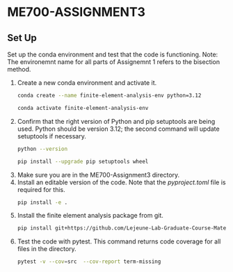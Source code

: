 # ME700-ASSIGNMENT3

## Set Up 

Set up the conda environment and test that the code is functioning. Note: The environemnt name for all parts of Assignemnt 1 refers to the bisection method.  

1. Create a new conda environment and activate it.  
    ```bash 
    conda create --name finite-element-analysis-env python=3.12
    ```
    ```bash
    conda activate finite-element-analysis-env
    ``` 
2. Confirm that the right version of Python and pip setuptools are being used. Python should be version 3.12; the second command will update setuptools if necessary.  
    ```bash
    python --version
    ```
    ```bash
    pip install --upgrade pip setuptools wheel
    ```
3. Make sure you are in the ME700-Assignment3 directory.  
4. Install an editable version of the code. Note that the *pyproject.toml* file is required for this.  
    ```bash
    pip install -e .
    ```
5. Install the finite element analysis package from git.
    ```bash
    pip install git+https://github.com/Lejeune-Lab-Graduate-Course-Materials/finite-element-analysis
    ```
6. Test the code with pytest. This command returns code coverage for all files in the directory. 
    ```bash
    pytest -v --cov=src  --cov-report term-missing
    ```
